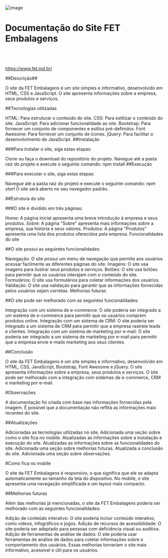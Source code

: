 ![image](https://github.com/thiagomorais16/fetembalagens/assets/118579263/b9f19a9d-738a-44b5-b61f-349f752e4e5d)
# Documentação do Site FET Embalagens
<br><br><br>
<a>https://www.fet.ind.br/<a>

##Descrição##

O site da FET Embalagens é um site simples e informativo, desenvolvido em HTML, CSS e JavaScript. O site apresenta informações sobre a empresa, seus produtos e serviços.

##Tecnologias utilizadas

HTML: Para estruturar o conteúdo do site.
CSS: Para estilizar o conteúdo do site.
JavaScript: Para adicionar funcionalidade ao site.
Bootstrap: Para fornecer um conjunto de componentes e estilos pré-definidos.
Font Awesome: Para fornecer um conjunto de ícones.
jQuery: Para facilitar o desenvolvimento de JavaScript.
##Instalação

###Para instalar o site, siga estas etapas:

Clone ou faça o download do repositório do projeto.
Navegue até a pasta raiz do projeto e execute o seguinte comando:
npm install
##Execução

###Para executar o site, siga estas etapas:

Navegue até a pasta raiz do projeto e execute o seguinte comando:
*npm start*
O site será aberto no seu navegador padrão.

##Estrutura do site

###O site é dividido em três páginas:

Home: A página inicial apresenta uma breve introdução à empresa e seus produtos.
Sobre: A página "Sobre" apresenta mais informações sobre a empresa, sua história e seus valores.
Produtos: A página "Produtos" apresenta uma lista dos produtos oferecidos pela empresa.
Funcionalidades do site

##O site possui as seguintes funcionalidades:

Navegação: O site possui um menu de navegação que permite aos usuários acessar facilmente as diferentes páginas do site.
Imagens: O site usa imagens para ilustrar seus produtos e serviços.
Botões: O site usa botões para permitir que os usuários interajam com o conteúdo do site.
Formulários: O site usa formulários para coletar informações dos usuários.
Validação: O site usa validação para garantir que as informações fornecidas pelos usuários sejam corretas.
Melhorias futuras

##O site pode ser melhorado com as seguintes funcionalidades:

Integração com um sistema de e-commerce: O site poderia ser integrado a um sistema de e-commerce para permitir que os usuários comprem produtos online.
Integração com um sistema de CRM: O site poderia ser integrado a um sistema de CRM para permitir que a empresa rastreie leads e clientes.
Integração com um sistema de marketing por e-mail: O site poderia ser integrado a um sistema de marketing por e-mail para permitir que a empresa envie e-mails marketing aos seus clientes.

##Conclusão

O site da FET Embalagens é um site simples e informativo, desenvolvido em HTML, CSS, JavaScript, Bootstrap, Font Awesome e jQuery. O site apresenta informações sobre a empresa, seus produtos e serviços. O site pode ser melhorado com a integração com sistemas de e-commerce, CRM e marketing por e-mail.

#Observações

A documentação foi criada com base nas informações fornecidas pela imagem. É possível que a documentação não reflita as informações mais recentes do site.

##Atualizações

Adicionadas as tecnologias utilizadas no site.
Adicionada uma seção sobre como o site fica no mobile.
Atualizadas as informações sobre a instalação e execução do site.
Atualizadas as informações sobre as funcionalidades do site.
Adicionada uma seção sobre melhorias futuras.
Atualizada a conclusão do site.
Adicionada uma seção sobre observações.

#Como fica no mobile

O site da FET Embalagens é responsivo, o que significa que ele se adapta automaticamente ao tamanho da tela do dispositivo. No mobile, o site apresenta uma navegação simplificada e um layout mais compacto.

##Melhorias futuras

Além das melhorias já mencionadas, o site da FET Embalagens poderia ser melhorado com as seguintes funcionalidades:

Adição de conteúdo interativo: O site poderia incluir conteúdo interativo, como vídeos, infográficos e jogos.
Adição de recursos de acessibilidade: O site poderia ser adaptado para pessoas com deficiência visual ou auditiva.
Adição de ferramentas de análise de dados: O site poderia usar ferramentas de análise de dados para coletar informações sobre o comportamento dos usuários.
Essas melhorias tornariam o site mais informativo, acessível e útil para os usuários.
